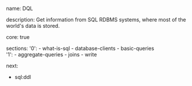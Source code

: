 name: DQL

description: Get information from SQL RDBMS systems, where most of the world's data is stored.

core: true

sections:
  '0':
    - what-is-sql
    - database-clients
    - basic-queries    
  '1':
    - aggregate-queries
    - joins
    - write

next:
  - sql:ddl
